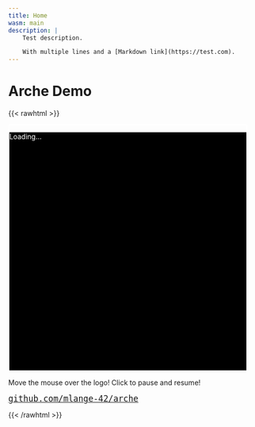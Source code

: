 ```yaml
---
title: Home
wasm: main
description: |
    Test description.

    With multiple lines and a [Markdown link](https://test.com).
---
```


# Arche Demo

{{< rawhtml >}}
<style>
    #canvas-container {
        display: inline-block;
        border: solid white 2px;
        min-width: 0px;
        max-width: 95%;
        overflow: auto;
    }

    #loading {
        width: 880px;
        height: 480px;
        background-color: #000000;
        color: #ffffff;
    }

    #canvas {
        max-width: 100%;
    }
</style>

<div id="canvas-container">
    <div id="loading">
        <p class="centered">Loading...</p>
    </div>
</div>
<p id="instructions">Move the mouse over the logo! Click to pause and resume!</p>
<p><a href="https://github.com/mlange-42/arche"><tt style="font-size: 120%">github.com/mlange-42/arche</tt></a>
</p>
{{< /rawhtml >}}